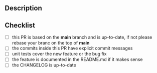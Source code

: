 ## Description
<!--- Describe your changes in detail, link the related issues -->

## Checklist
<!--- Go over all the following points, and put an `x` in all the boxes that apply. -->
- [ ] this PR is based on the **main** branch and is up-to-date, if not please rebase your branc on the top of **main**
- [ ] the commits inside this PR have explicit commit messages
- [ ] unit tests cover the new feature or the bug fix
- [ ] the feature is documented in the README.md if it makes sense
- [ ] the CHANGELOG is up-to-date
